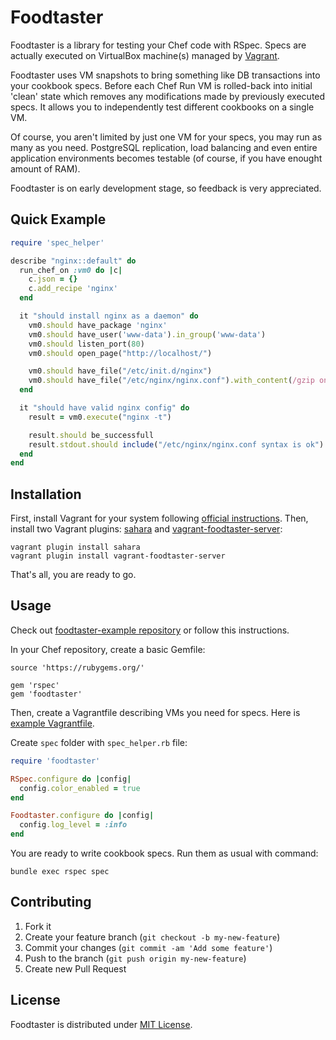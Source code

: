 # Foodtaster

Foodtaster is a library for testing your Chef code with RSpec. Specs
are actually executed on VirtualBox machine(s) managed by
[Vagrant](http://www.vagrantup.com/).

Foodtaster uses VM snapshots to bring something like DB transactions
into your cookbook specs. Before each Chef Run VM is rolled-back into
initial 'clean' state which removes any modifications made by
previously executed specs. It allows you to independently test different
cookbooks on a single VM.

Of course, you aren't limited by just one VM for your specs, you may
run as many as you need. PostgreSQL replication, load balancing and
even entire application environments becomes testable (of course, if
you have enought amount of RAM).

Foodtaster is on early development stage, so feedback is very
appreciated.

## Quick Example

```ruby
require 'spec_helper'

describe "nginx::default" do
  run_chef_on :vm0 do |c|
    c.json = {}
    c.add_recipe 'nginx'
  end

  it "should install nginx as a daemon" do
    vm0.should have_package 'nginx'
    vm0.should have_user('www-data').in_group('www-data')
    vm0.should listen_port(80)
    vm0.should open_page("http://localhost/")

    vm0.should have_file("/etc/init.d/nginx")
    vm0.should have_file("/etc/nginx/nginx.conf").with_content(/gzip on/)
  end

  it "should have valid nginx config" do
    result = vm0.execute("nginx -t")

    result.should be_successfull
    result.stdout.should include("/etc/nginx/nginx.conf syntax is ok")
  end
end
```

## Installation

First, install Vagrant for your system following [official
instructions](http://docs.vagrantup.com/v2/installation/index.html).
Then, install two Vagrant plugins:
[sahara](http://github.com/jedi4ever/sahara) and
[vagrant-foodtaster-server](http://github.com/mlapshin/vagrant-foodtaster-server):

    vagrant plugin install sahara
    vagrant plugin install vagrant-foodtaster-server

That's all, you are ready to go.

## Usage

Check out [foodtaster-example
repository](http://github.com/mlapshin/foodtaster-example) or
follow this instructions.

In your Chef repository, create a basic Gemfile:

    source 'https://rubygems.org/'

    gem 'rspec'
    gem 'foodtaster'

Then, create a Vagrantfile describing VMs you need for specs. Here is
[example
Vagrantfile](http://raw.github.com/mlapshin/foodtaster-example/master/Vagrantfile).

Create `spec` folder with `spec_helper.rb` file:

```ruby
require 'foodtaster'

RSpec.configure do |config|
  config.color_enabled = true
end

Foodtaster.configure do |config|
  config.log_level = :info
end
```

You are ready to write cookbook specs. Run them as usual with command:

    bundle exec rspec spec

## Contributing

1. Fork it
2. Create your feature branch (`git checkout -b my-new-feature`)
3. Commit your changes (`git commit -am 'Add some feature'`)
4. Push to the branch (`git push origin my-new-feature`)
5. Create new Pull Request

## License

Foodtaster is distributed under [MIT
License](http://raw.github.com/mlapshin/foodtaster/master/LICENSE).
